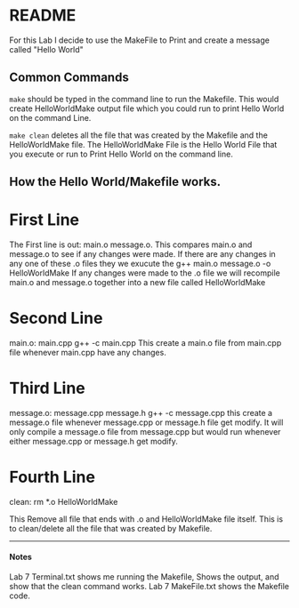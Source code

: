 # README
For this Lab I decide to use the MakeFile to Print and create a message called "Hello World"


## Common Commands

`make` should be typed in the command line to run the Makefile. This would create HelloWorldMake output file which you could run to print Hello World on the command Line.

`make clean` deletes all the file that was created by the Makefile and the HelloWorldMake file. The HelloWorldMake File is the Hello World File that you execute or run to Print Hello World on the command line.

## How the Hello World/Makefile works.

# First Line
The First line is out: main.o message.o.
This compares  main.o and message.o to see if any changes were made.
If there are any changes in any one of these .o files they we exucute the g++ main.o message.o -o HelloWorldMake
If any changes were made to the .o file we will recompile main.o and message.o together into a new file called HelloWorldMake

# Second Line
main.o: main.cpp
  g++ -c main.cpp
This create a main.o file from main.cpp file whenever main.cpp have any changes.

# Third Line
message.o: message.cpp message.h
  g++ -c message.cpp
this create a message.o file whenever message.cpp or message.h file get modify.
It will only compile a message.o file from message.cpp but would run whenever either message.cpp or message.h get modify.

# Fourth Line
clean:
  rm *.o HelloWorldMake

This Remove all file that ends with .o and HelloWorldMake file itself. This is to clean/delete all the file that was created by Makefile.

---

#### Notes
Lab 7 Terminal.txt shows me running the Makefile, Shows the output, and show that the clean command works.
Lab 7 MakeFile.txt shows the Makefile code.


